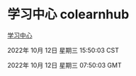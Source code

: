 # 学习中心 colearnhub
[学习中心](http://27.19.33.125:56308/colearnhub/)

2022年 10月 12日 星期三 15:50:03 CST

2022年 10月 12日 星期三 07:50:03 GMT
